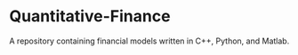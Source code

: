 # Quantitative-Finance

A repository containing financial models written in C++, Python, and Matlab.
